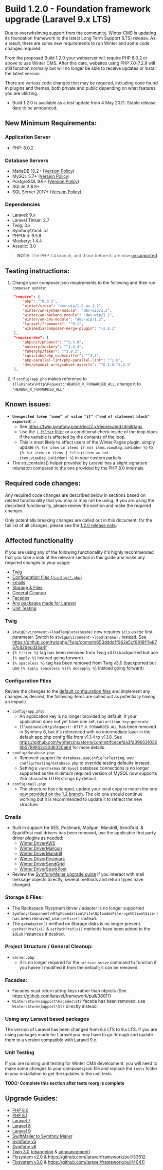 # Build 1.2.0 - Foundation framework upgrade (Laravel 9.x LTS)

Due to overwhelming support from the community, Winter CMS is updating its foundation framework to the latest Long Term Support (LTS) release. As a result, there are some new requirements to run Winter and some code changes required.

From the proposed Build 1.2.0 your webserver will require PHP 8.0.2 or above to use Winter CMS. After this date, websites using PHP 7.0-7.2.8 will still function normally but will no longer be able to receive updates or install the latest version.

There are various code changes that may be required, including code found in plugins and themes, both private and public depending on what features you are utilizing.

* Build 1.2.0 is available as a test update from 4 May 2021. Stable release date to be announced.

<a name="requirements"></a>
## New Minimum Requirements:

<a name="php-version"></a>
### Application Server
- PHP: 8.0.2

<a name="database-servers"></a>
### Database Servers
- MariaDB 10.2+ ([Version Policy](https://mariadb.org/about/#maintenance-policy))
- MySQL 5.7+ ([Version Policy](https://en.wikipedia.org/wiki/MySQL#Release_history))
- PostgreSQL 9.6+ ([Version Policy](https://www.postgresql.org/support/versioning/))
- SQLite 3.8.8+
- SQL Server 2017+ ([Version Policy](https://docs.microsoft.com/en-us/lifecycle/products/?products=sql-server))

<a name="dependencies"></a>
### Dependencies
- Laravel: 9.x
- Laravel Tinker: 2.7
- Twig: 3.x
- Symfony\Yaml: 5.1
- PHPUnit: 9.5.8
- Mockery: 1.4.4
- Assetic: 3.0

>**NOTE**: The PHP 7.4 branch, and those before it, are now [unsupported](https://www.php.net/supported-versions.php).

<a name="testing-instructions"></a>
## Testing instructions:
1. Change your composer.json requirements to the following and then run `composer update`:
```json
    "require": {
        "php": "^8.0.2",
        "winter/storm": "dev-wip/1.2 as 1.2",
        "winter/wn-system-module": "dev-wip/1.2",
        "winter/wn-backend-module": "dev-wip/1.2",
        "winter/wn-cms-module": "dev-wip/1.2",
        "laravel/framework": "^9.1",
        "wikimedia/composer-merge-plugin": "~2.0.1"
    },
    "require-dev": {
        "phpunit/phpunit": "^9.5.8",
        "mockery/mockery": "^1.4.4",
        "fakerphp/faker": "^1.9.2",
        "squizlabs/php_codesniffer": "^3.2",
        "php-parallel-lint/php-parallel-lint": "^1.0",
        "dms/phpunit-arraysubset-asserts": "^0.1.0|^0.2.1"
    },
```
2. If `config/app.php` makes reference to `Illuminate\Http\Request::HEADER_X_FORWARDED_ALL`, change it to `'HEADER_X_FORWARDED_ALL'`

<a name="upgrade-known-issues"></a>
## Known issues:

- **`Unexpected token "name" of value "if" ("end of statement block" expected).`:**
    - See https://twig.symfony.com/doc/2.x/deprecated.html#tags
    - Use the [`| filter` filter](https://twig.symfony.com/doc/3.x/filters/filter.html) or a conditional check inside of the loop block if the variable is affected by the contents of the loop.
    - This is most likely to affect users of the Winter.Pages plugin, simply update `{% for item in items if not item.viewBag.isHidden %}` to `{% for item in items | filter(item => not item.viewBag.isHidden) %}` in your custom partials.
- The str_contains() helper provided by Laravel has a slight signature mismatch compared to the one provided by the PHP 8.0 internals.

<a name="upgrade-required-changes"></a>
## Required code changes:

Any required code changes are described below in sections based on related functionality that you may or may not be using. If you are using the described functionality, please review the section and make the required changes.

Only potentially breaking changes are called out in this document, for the full list of all changes, please see the [1.2.0 release note](https://github.com/wintercms/meta/blob/master/release-notes/build-1.2.0.md).

<a name="upgrade-toc"></a>
## Affected functionality

If you are using any of the following functionality it's highly recommended that you take a look at the relevant section in this guide and make any required changes to your usage:

- [Twig](#upgrade-twig)
- [Configuration files (`/config/*.php`)](#upgrade-config)
- [Emails](#upgrade-emails)
- [Storage & Files](#upgrade-filesystems)
- [General Cleanup](#upgrade-cleanup)
- [Facades](#upgrade-facades)
- [Any packages made for Laravel](#upgrade-laravel-packages)
- [Unit Testing](#upgrade-unit-testing)

<a name="upgrade-twig"></a>
### Twig
- `$twigEnvironment->loadTemplate($name)` now requires `$cls` as the first parameter. Switch to `$twigEnvironment->load($name);` instead. See https://github.com/twigphp/Twig/commit/653dddd1f962e5cf6818f11e8757c82becd35a4f
- `{% filter %}` tag has been removed from Twig v3.0 (backported but use `{% apply %}` instead going forward)
- `{% spaceless %}` tag has been removed from Twig v3.0 (backported but use `{% apply spaceless %){% endapply %}` instead going forward)



<a name="upgrade-config"></a>
### Configuration Files
Review the changes to the [default configuration files](https://github.com/wintercms/winter/tree/wip/1.2/config) and implement any changes as desired; the following items are called out as potentially having an impact:

- `config/app.php`:
    - An application key is no longer provided by default, if your application does not yet have one set, run `artisan key:generate`.
    - `Illuminate\Http\Request::HTTP_X_FORWARDED_ALL` has been removed in Symfony 6, but it's referenced with no intermediate layer in the default app.php config file from v1.1.4 to v1.1.8. See https://github.com/wintercms/storm/commit/fcecefda3fd3966310306b5799852c53d6330a64 for more details.
- `config/database.php`:
    - Removed support for `database.useConfigForTesting`, use `config/testing/database.php` to override testing defaults instead.
    - Setting a `varcharmax` on `mysql` database connections is no longer supported as the minimum required version of MySQL now supports 255 character UTF8 strings by default.
- `config/mail.php`:
    - The structure has changed, update your local copy to match the one [now provided on the 1.2 branch](https://github.com/wintercms/winter/blob/wip/1.2/config/mail.php). The old one should continue working but it is recommended to update it to reflect the new structure.



<a name="upgrade-emails"></a>
### Emails
- Built in support for SES, Postmark, Mailgun, Mandrill, SendGrid, & SparkPost mail drivers has been removed, use the applicable first party driver plugins as needed:
    - [Winter.DriverAWS](https://github.com/wintercms/wn-driveraws-plugin)
    - [Winter.DriverMailgun](https://github.com/wintercms/wn-drivermailgun-plugin)
    - [Winter.DriverMandrill](https://github.com/wintercms/wn-drivermandrill-plugin)
    - [Winter.DriverPostmark](https://github.com/wintercms/wn-driverpostmark-plugin)
    - [Winter.DriverSendGrid](https://github.com/wintercms/wn-driversendgrid-plugin)
    - [Winter.DriverSparkPost](https://github.com/wintercms/wn-driversparkpost-plugin)
- Review the [SymfonyMailer upgrade guide](https://laravel.com/docs/9.x/upgrade#symfony-mailer) if you interact with mail message objects directly, several methods and return types have changed.



<a name="upgrade-filesystems"></a>
### Storage & Files:
- The Rackspace Flysystem driver / adapter is no longer supported
- `Symfony\Component\HttpFoundation\File\UploadedFile->getClientSize()` has been removed, use `getSize()` instead.
- The `getAdapter()` method on Storage disks is no longer present. `getPathPrefix()` & `setPathPrefix()` methods have been added to the `$disk` instances if desired.



<a name="upgrade-cleanup"></a>
### Project Structure / General Cleanup:

- `server.php`:
    - It is no longer required for the `artisan serve` command to function if you haven't modified it from the default; it can be removed.



<a name="upgrade-facades"></a>
### Facades:
- Facades must return string keys rather than objects (See https://github.com/laravel/framework/pull/38017)
- `Winter\Storm\Support\Facades\Str` facade has been removed, use `Winter\Storm\Support\Str` directly instead.


<a name="upgrade-laravel-packages"></a>
### Using any Laravel based packages

The version of Laravel has been changed from 6.x LTS to 9.x LTS. If you are using packages made for Laravel you may have to go through and update them to a version compatible with Laravel 9.x.



<a name="upgrade-unit-testing"></a>
### Unit Testing

If you are running unit testing for Winter CMS development, you will need to make some changes to your composer.json file and replace the `tests` folder in your installation to get the updates to the unit tests.

**TODO: Complete this section after tests reorg is complete**



<a name="upgrade-guides"></a>
## Upgrade Guides:
- [PHP 8.0](https://www.php.net/manual/en/migration80.php)
- [PHP 8.1](https://www.php.net/manual/en/migration81.php)
- [Laravel 7](https://laravel.com/docs/7.x/upgrade)
- [Laravel 8](https://laravel.com/docs/8.x/upgrade)
- [Laravel 9](https://laravel.com/docs/9.x/upgrade)
- [SwiftMailer to Symfony Mailer](https://github.com/laravel/framework/pull/38481)
- [Symfony v5](https://github.com/symfony/symfony/blob/5.4/UPGRADE-5.0.md)
- [Symfony v6](https://github.com/symfony/symfony/blob/6.0/UPGRADE-6.0.md)
- [Twig 3.0](https://twig.symfony.com/doc/2.x/deprecated.html) ([changelog](https://github.com/twigphp/Twig/blob/3.x/CHANGELOG) & [announcement](https://symfony.com/blog/preparing-your-applications-for-twig-3))
- [Flysystem v2.0](https://flysystem.thephpleague.com/docs/upgrade-from-1.x/) & https://github.com/laravel/framework/pull/33612
- [Flysystem v3.0](https://flysystem.thephpleague.com/docs/what-is-new/) & https://github.com/laravel/framework/pull/40411
